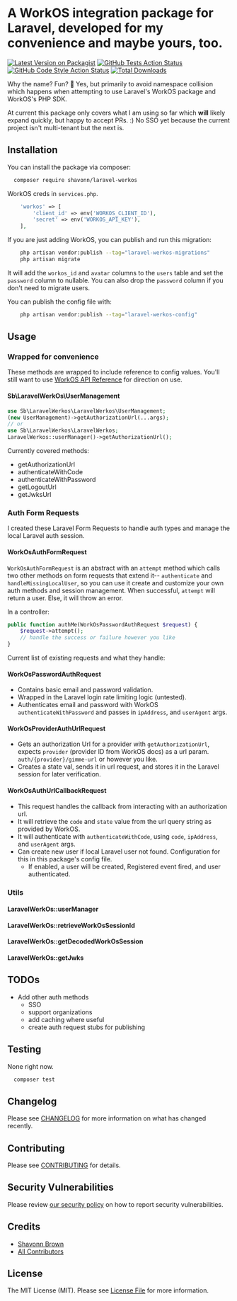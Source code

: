 # A WorkOS integration package for Laravel, developed for my convenience and maybe yours, too.

[![Latest Version on Packagist](https://img.shields.io/packagist/v/shavonn/laravel-werkos.svg?style=flat-square)](https://packagist.org/packages/shavonn/laravel-werkos)
[![GitHub Tests Action Status](https://img.shields.io/github/actions/workflow/status/shavonn/laravel-werkos/run-tests.yml?branch=main&label=tests&style=flat-square)](https://github.com/shavonn/laravel-werkos/actions?query=workflow%3Arun-tests+branch%3Amain)
[![GitHub Code Style Action Status](https://img.shields.io/github/actions/workflow/status/shavonn/laravel-werkos/fix-php-code-style-issues.yml?branch=main&label=code%20style&style=flat-square)](https://github.com/shavonn/laravel-werkos/actions?query=workflow%3A"Fix+PHP+code+style+issues"+branch%3Amain)
[![Total Downloads](https://img.shields.io/packagist/dt/shavonn/laravel-werkos.svg?style=flat-square)](https://packagist.org/packages/shavonn/laravel-werkos)

Why the name? Fun? 🎊 Yes, but primarily to avoid namespace collision which happens when attempting to use Laravel's
WorkOS package and WorkOS's PHP SDK.

At current this package only covers what I am using so far which **will** likely expand quickly, but happy to accept
PRs. :)
No SSO yet because the current project isn't multi-tenant but the next is.

## Installation

You can install the package via composer:

```bash
  composer require shavonn/laravel-werkos
```

WorkOS creds in `services.php`.

```php
    'workos' => [
        'client_id' => env('WORKOS_CLIENT_ID'),
        'secret' => env('WORKOS_API_KEY'),
    ],
```

If you are just adding WorkOS, you can publish and run this migration:

```bash
    php artisan vendor:publish --tag="laravel-werkos-migrations"
    php artisan migrate
```

It will add the `workos_id` and `avatar` columns to the `users` table and set the `password` column to nullable. You can
also
drop the `password` column if you don't need to migrate users.

You can publish the config file with:

```bash
    php artisan vendor:publish --tag="laravel-werkos-config"
```

## Usage

### Wrapped for convenience

These methods are wrapped to include reference to config values. You'll still want to
use [WorkOS API Reference](https://workos.com/docs/reference) for direction on use.

#### Sb\LaravelWerkOs\UserManagement

```php
use Sb\LaravelWerkos\LaravelWerkos\UserManagement;
(new UserManagement)->getAuthorizationUrl(...args);
// or
use Sb\LaravelWerkos\LaravelWerkos;
LaravelWerkos::userManager()->getAuthorizationUrl();
```

Currently covered methods:

- getAuthorizationUrl
- authenticateWithCode
- authenticateWithPassword
- getLogoutUrl
- getJwksUrl

### Auth Form Requests

I created these Laravel Form Requests to handle auth types and manage the local Laravel auth session.

#### WorkOsAuthFormRequest

`WorkOsAuthFormRequest` is an abstract with an `attempt` method which calls two other methods on form requests that
extend
it-- `authenticate` and `handleMissingLocalUser`, so you can use it create and customize your own auth methods and
session management. When successful, `attempt` will return a user. Else, it will throw an error.

In a controller:

```php
public function authMe(WorkOsPasswordAuthRequest $request) {
    $request->attempt();
    // handle the success or failure however you like
}
```

Current list of existing requests and what they handle:

#### WorkOsPasswordAuthRequest

- Contains basic email and password validation.
- Wrapped in the Laravel login rate limiting logic (untested).
- Authenticates email and password with WorkOS `authenticateWithPassword` and passes in `ipAddress`, and `userAgent`
  args.

#### WorkOsProviderAuthUrlRequest

- Gets an authorization Url for a provider with `getAuthorizationUrl`, expects `provider` (provider ID from WorkOS docs)
  as a url param. `auth/{provider}/gimme-url` or
  however you like.
- Creates a state val, sends it in url request, and stores it in the Laravel session for later verification.

#### WorkOsAuthUrlCallbackRequest

- This request handles the callback from interacting with an authorization url.
- It will retrieve the `code` and `state` value from the url query string as provided by WorkOS.
- It will authenticate with `authenticateWithCode`, using `code`, `ipAddress`, and `userAgent` args.
- Can create new user if local Laravel user not found. Configuration for this in this package's config file.
    - If enabled, a user will be created, Registered event fired, and user authenticated.

### Utils

#### LaravelWerkOs::userManager

#### LaravelWerkOs::retrieveWorkOsSessionId

#### LaravelWerkOs::getDecodedWorkOsSession

#### LaravelWerkOs::getJwks

## TODOs

- Add other auth methods
    - SSO
    - support organizations
    - add caching where useful
    - create auth request stubs for publishing

## Testing

None right now.

```bash
  composer test
```

## Changelog

Please see [CHANGELOG](CHANGELOG.md) for more information on what has changed recently.

## Contributing

Please see [CONTRIBUTING](CONTRIBUTING.md) for details.

## Security Vulnerabilities

Please review [our security policy](../../security/policy) on how to report security vulnerabilities.

## Credits

- [Shavonn Brown](https://github.com/shavonn)
- [All Contributors](../../contributors)

## License

The MIT License (MIT). Please see [License File](LICENSE.md) for more information.
